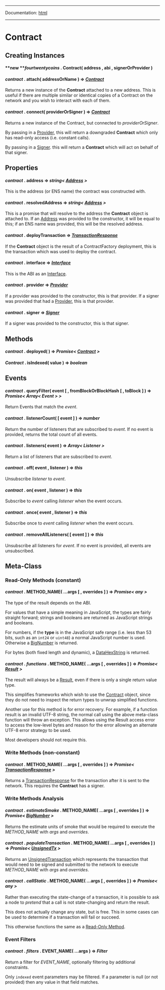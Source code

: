 -----

Documentation: [html](https://420integrated.com/wiki/)

-----

Contract
========

Creating Instances
------------------

#### **new ***fourtwentycoins* . **Contract**( address , abi , signerOrProvider )



#### *contract* . **attach**( addressOrName ) => *[Contract](/v5/api/contract/contract/)*

Returns a new instance of the **Contract** attached to a new address. This is useful if there are multiple similar or identical copies of a Contract on the network and you wish to interact with each of them.


#### *contract* . **connect**( providerOrSigner ) => *[Contract](/v5/api/contract/contract/)*

Returns a new instance of the Contract, but connected to *providerOrSigner*.

By passing in a [Provider](/v5/api/providers/provider/), this will return a downgraded **Contract** which only has read-only access (i.e. constant calls).

By passing in a [Signer](/v5/api/signer/#Signer). this will return a **Contract** which will act on behalf of that signer.


Properties
----------

#### *contract* . **address** => *string< [Address](/v5/api/utils/address/#address) >*

This is the address (or ENS name) the contract was constructed with.


#### *contract* . **resolvedAddress** => *string< [Address](/v5/api/utils/address/#address) >*

This is a promise that will resolve to the address the **Contract** object is attached to. If an [Address](/v5/api/utils/address/#address) was provided to the constructor, it will be equal to this; if an ENS name was provided, this will be the resolved address.


#### *contract* . **deployTransaction** => *[TransactionResponse](/v5/api/providers/types/#providers-TransactionResponse)*

If the **Contract** object is the result of a ContractFactory deployment, this is the transaction which was used to deploy the contract.


#### *contract* . **interface** => *[Interface](/v5/api/utils/abi/interface/)*

This is the ABI as an [Interface](/v5/api/utils/abi/interface/).


#### *contract* . **provider** => *[Provider](/v5/api/providers/provider/)*

If a provider was provided to the constructor, this is that provider. If a signer was provided that had a [Provider](/v5/api/providers/provider/), this is that provider.


#### *contract* . **signer** => *[Signer](/v5/api/signer/#Signer)*

If a signer was provided to the constructor, this is that signer.


Methods
-------

#### *contract* . **deployed**( ) => *Promise< [Contract](/v5/api/contract/contract/) >*



#### *Contract* . **isIndexed**( value ) => *boolean*



Events
------

#### *contract* . **queryFilter**( event [ , fromBlockOrBlockHash [ , toBlock ] ) => *Promise< Array< Event > >*

Return Events that match the *event*.


#### *contract* . **listenerCount**( [ event ] ) => *number*

Return the number of listeners that are subscribed to *event*. If no event is provided, returns the total count of all events.


#### *contract* . **listeners**( event ) => *Array< Listener >*

Return a list of listeners that are subscribed to *event*.


#### *contract* . **off**( event , listener ) => *this*

Unsubscribe *listener* to *event*.


#### *contract* . **on**( event , listener ) => *this*

Subscribe to *event* calling *listener* when the event occurs.


#### *contract* . **once**( event , listener ) => *this*

Subscribe once to *event* calling *listener* when the event occurs.


#### *contract* . **removeAllListeners**( [ event ] ) => *this*

Unsubscribe all listeners for *event*. If no event is provided, all events are unsubscribed.


Meta-Class
----------

### Read-Only Methods (constant)

#### *contract* . **METHOD_NAME**( ...args [ , overrides ] ) => *Promise< any >*

The type of the result depends on the ABI.

For values that have a simple meaning in JavaScript, the types are fairly straight forward; strings and booleans are returned as JavaScript strings and booleans.

For numbers, if the **type** is in the JavaScript safe range (i.e. less than 53 bits, such as an `int24` or `uint48`) a normal JavaScript number is used. Otherwise a [BigNumber](/v5/api/utils/bignumber/) is returned.

For bytes (both fixed length and dynamic), a [DataHexString](/v5/api/utils/bytes/#DataHexString) is returned.


#### *contract* . *functions* . **METHOD_NAME**( ...args [ , overrides ] ) => *Promise< [Result](/v5/api/utils/abi/interface/#Result) >*

The result will always be a [Result](/v5/api/utils/abi/interface/#Result), even if there is only a single return value type.

This simplifies frameworks which wish to use the [Contract](/v5/api/contract/contract/) object, since they do not need to inspect the return types to unwrap simplified functions.

Another use for this method is for error recovery. For example, if a function result is an invalid UTF-8 string, the normal call using the above meta-class function will throw an exception. This allows using the Result access error to access the low-level bytes and reason for the error allowing an alternate UTF-8 error strategy to be used.

Most developers should not require this.


### Write Methods (non-constant)

#### *contract* . **METHOD_NAME**( ...args [ , overrides ] ) => *Promise< [TransactionResponse](/v5/api/providers/types/#providers-TransactionResponse) >*

Returns a [TransactionResponse](/v5/api/providers/types/#providers-TransactionResponse) for the transaction after it is sent to the network. This requires the **Contract** has a signer.


### Write Methods Analysis

#### *contract* . *estimateSmoke* . **METHOD_NAME**( ...args [ , overrides ] ) => *Promise< [BigNumber](/v5/api/utils/bignumber/) >*

Returns the estimate units of smoke that would be required to execute the *METHOD_NAME* with *args* and *overrides*.


#### *contract* . *populateTransaction* . **METHOD_NAME**( ...args [ , overrides ] ) => *Promise< [UnsignedTx](/v5/api/utils/transactions/#UnsignedTransaction) >*

Returns an [UnsignedTransaction](/v5/api/utils/transactions/#UnsignedTransaction) which represents the transaction that would need to be signed and submitted to the network to execute *METHOD_NAME* with *args* and *overrides*.


#### *contract* . *callStatic* . **METHOD_NAME**( ...args [ , overrides ] ) => *Promise< any >*

Rather than executing the state-change of a transaction, it is possible to ask a node to *pretend* that a call is not state-changing and return the result.

This does not actually change any state, but is free. This in some cases can be used to determine if a transaction will fail or succeed.

This otherwise functions the same as a [Read-Only Method](/v5/api/contract/contract/#Contract--readonly).


### Event Filters

#### *contract* . *filters* . **EVENT_NAME**( ...args ) => *Filter*

Return a filter for *EVENT_NAME*, optionally filtering by additional constraints.

Only `indexed` event parameters may be filtered. If a parameter is null (or not provided) then any value in that field matches.


